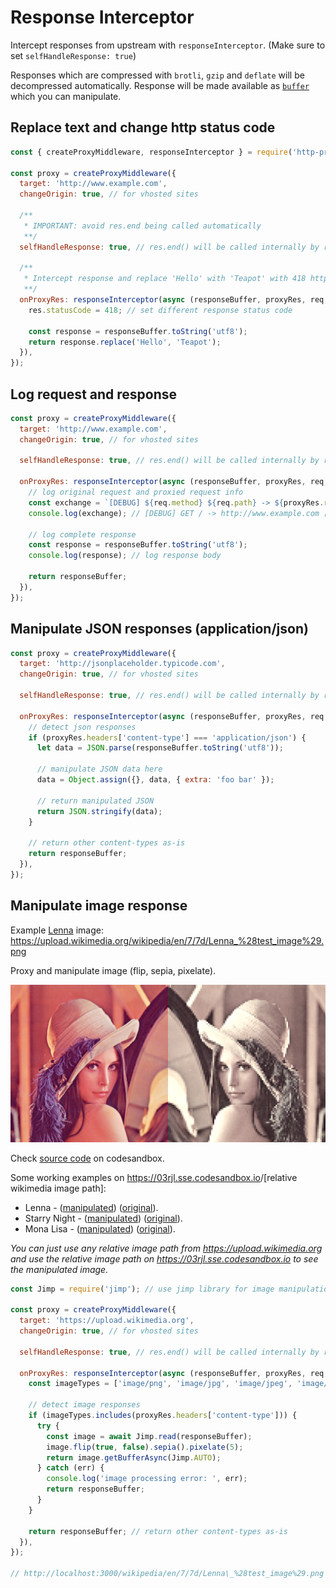 # Response Interceptor

Intercept responses from upstream with `responseInterceptor`. (Make sure to set `selfHandleResponse: true`)

Responses which are compressed with `brotli`, `gzip` and `deflate` will be decompressed automatically. Response will be made available as [`buffer`](https://nodejs.org/api/buffer.html) which you can manipulate.

## Replace text and change http status code

```js
const { createProxyMiddleware, responseInterceptor } = require('http-proxy-middleware');

const proxy = createProxyMiddleware({
  target: 'http://www.example.com',
  changeOrigin: true, // for vhosted sites

  /**
   * IMPORTANT: avoid res.end being called automatically
   **/
  selfHandleResponse: true, // res.end() will be called internally by responseInterceptor()

  /**
   * Intercept response and replace 'Hello' with 'Teapot' with 418 http response status code
   **/
  onProxyRes: responseInterceptor(async (responseBuffer, proxyRes, req, res) => {
    res.statusCode = 418; // set different response status code

    const response = responseBuffer.toString('utf8');
    return response.replace('Hello', 'Teapot');
  }),
});
```

## Log request and response

```javascript
const proxy = createProxyMiddleware({
  target: 'http://www.example.com',
  changeOrigin: true, // for vhosted sites

  selfHandleResponse: true, // res.end() will be called internally by responseInterceptor()

  onProxyRes: responseInterceptor(async (responseBuffer, proxyRes, req, res) => {
    // log original request and proxied request info
    const exchange = `[DEBUG] ${req.method} ${req.path} -> ${proxyRes.req.protocol}//${proxyRes.req.host}${proxyRes.req.path} [${proxyRes.statusCode}]`;
    console.log(exchange); // [DEBUG] GET / -> http://www.example.com [200]

    // log complete response
    const response = responseBuffer.toString('utf8');
    console.log(response); // log response body

    return responseBuffer;
  }),
});
```

## Manipulate JSON responses (application/json)

```javascript
const proxy = createProxyMiddleware({
  target: 'http://jsonplaceholder.typicode.com',
  changeOrigin: true, // for vhosted sites

  selfHandleResponse: true, // res.end() will be called internally by responseInterceptor()

  onProxyRes: responseInterceptor(async (responseBuffer, proxyRes, req, res) => {
    // detect json responses
    if (proxyRes.headers['content-type'] === 'application/json') {
      let data = JSON.parse(responseBuffer.toString('utf8'));

      // manipulate JSON data here
      data = Object.assign({}, data, { extra: 'foo bar' });

      // return manipulated JSON
      return JSON.stringify(data);
    }

    // return other content-types as-is
    return responseBuffer;
  }),
});
```

## Manipulate image response

Example [Lenna](https://en.wikipedia.org/wiki/Lenna) image: <https://upload.wikimedia.org/wikipedia/en/7/7d/Lenna_%28test_image%29.png>

Proxy and manipulate image (flip, sepia, pixelate).

[![Image of Lenna](../.github/docs/response-interceptor-lenna.png)](https://codesandbox.io/s/trusting-engelbart-03rjl)

Check [source code](https://codesandbox.io/s/trusting-engelbart-03rjl) on codesandbox.

Some working examples on <https://03rjl.sse.codesandbox.io>/[relative wikimedia image path]:

- Lenna - ([manipulated](https://03rjl.sse.codesandbox.io/wikipedia/en/7/7d/Lenna_%28test_image%29.png)) ([original](https://upload.wikimedia.org/wikipedia/en/7/7d/Lenna_%28test_image%29.png)).
- Starry Night - ([manipulated](https://03rjl.sse.codesandbox.io/wikipedia/commons/thumb/e/ea/Van_Gogh_-_Starry_Night_-_Google_Art_Project.jpg/1024px-Van_Gogh_-_Starry_Night_-_Google_Art_Project.jpg)) ([original](https://upload.wikimedia.org/wikipedia/commons/thumb/e/ea/Van_Gogh_-_Starry_Night_-_Google_Art_Project.jpg/1024px-Van_Gogh_-_Starry_Night_-_Google_Art_Project.jpg)).
- Mona Lisa - ([manipulated](https://03rjl.sse.codesandbox.io/wikipedia/commons/thumb/e/ec/Mona_Lisa%2C_by_Leonardo_da_Vinci%2C_from_C2RMF_retouched.jpg/800px-Mona_Lisa%2C_by_Leonardo_da_Vinci%2C_from_C2RMF_retouched.jpg)) ([original](https://upload.wikimedia.org/wikipedia/commons/thumb/e/ec/Mona_Lisa%2C_by_Leonardo_da_Vinci%2C_from_C2RMF_retouched.jpg/800px-Mona_Lisa%2C_by_Leonardo_da_Vinci%2C_from_C2RMF_retouched.jpg)).

_You can just use any relative image path from <https://upload.wikimedia.org> and use the relative image path on <https://03rjl.sse.codesandbox.io> to see the manipulated image._

```javascript
const Jimp = require('jimp'); // use jimp library for image manipulation

const proxy = createProxyMiddleware({
  target: 'https://upload.wikimedia.org',
  changeOrigin: true, // for vhosted sites

  selfHandleResponse: true, // res.end() will be called internally by responseInterceptor()

  onProxyRes: responseInterceptor(async (responseBuffer, proxyRes, req, res) => {
    const imageTypes = ['image/png', 'image/jpg', 'image/jpeg', 'image/gif'];

    // detect image responses
    if (imageTypes.includes(proxyRes.headers['content-type'])) {
      try {
        const image = await Jimp.read(responseBuffer);
        image.flip(true, false).sepia().pixelate(5);
        return image.getBufferAsync(Jimp.AUTO);
      } catch (err) {
        console.log('image processing error: ', err);
        return responseBuffer;
      }
    }

    return responseBuffer; // return other content-types as-is
  }),
});

// http://localhost:3000/wikipedia/en/7/7d/Lenna\_%28test_image%29.png
```
